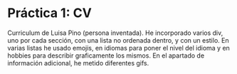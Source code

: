 # Práctica 1: CV
Curriculum de Luisa Pino (persona inventada). He incorporado varios div, uno por cada sección, con una lista no ordenada dentro, y con un estilo.
En varias listas he usado emojis, en idiomas para poner el nivel del idioma y en hobbies para describir graficamente los mismos. En el apartado de información adicional, he metido diferentes gifs.
